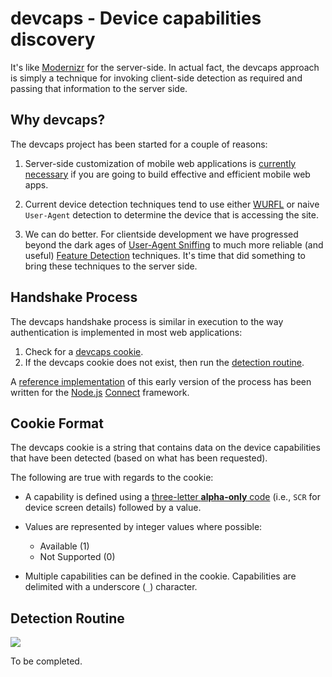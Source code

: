# devcaps - Device capabilities discovery

It's like [Modernizr](http://modernizr.com) for the server-side.  In actual fact, the devcaps approach is simply a technique for invoking client-side detection as required and passing that information to the server side.

## Why devcaps?

The devcaps project has been started for a couple of reasons:

1. Server-side customization of mobile web applications is [currently necessary](http://www.cloudfour.com/css-media-query-for-mobile-is-fools-gold/) if you are going to build effective and efficient mobile web apps.

2. Current device detection techniques tend to use either [WURFL](http://www.scientiamobile.com/) or naive `User-Agent` detection to determine the device that is accessing the site.

3. We can do better. For clientside development we have progressed beyond the dark ages of [User-Agent Sniffing](https://secure.wikimedia.org/wikipedia/en/wiki/Browser_sniffing) to much more reliable (and useful) [Feature Detection](http://www.html5rocks.com/en/tutorials/detection/index.html) techniques. It's time that did something to bring these techniques to the server side.

## Handshake Process

The devcaps handshake process is similar in execution to the way authentication is implemented in most web applications:

1. Check for a [devcaps cookie](#cookie-format).
2. If the devcaps cookie does not exist, then run the [detection routine](#detection-routine).

A [reference implementation](/devcaps/connect-devcaps) of this early version of the process has been written for the [Node.js](http://nodejs.org/) [Connect](http://senchalabs.github.com/connect/) framework.

<a id="cookie-format"></a>
## Cookie Format

The devcaps cookie is a string that contains data on the device capabilities that have been detected (based on what has been requested). 

The following are true with regards to the cookie:

- A capability is defined using a [three-letter __alpha-only__ code](/devcaps/devcaps/wiki/Capability-Codes) (i.e., `SCR` for device screen details) followed by a value.

- Values are represented by integer values where possible:
	- Available (1)
	- Not Supported (0)

- Multiple capabilities can be defined in the cookie.  Capabilities are delimited with a underscore (`_`) character.

<a id="detection-routine"></a>
## Detection Routine

![](/devcaps/devcaps/raw/master/assets/devcaps-process.png)

To be completed.
